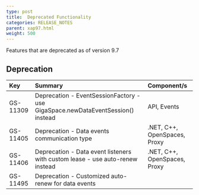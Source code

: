 ```yaml
---
type: post
title:  Deprecated Functionality
categories: RELEASE_NOTES
parent: xap97.html
weight: 500
---
```



Features that are deprecated as of version 9.7

## Deprecation


|Key|Summary|Component/s|
|:---|:------|:----------|
| GS-11309 | Deprecation - EventSessionFactory - use GigaSpace.newDataEventSession() instead | API, Events |
| GS-11405 | Deprecation - Data events communication type | .NET, C++, OpenSpaces, Proxy |
| GS-11406 | Deprecation - Data event listeners with custom lease - use auto-renew instead | .NET, C++, OpenSpaces, Proxy |
| GS-11495 | Deprecation - Customized auto-renew for data events |  |
